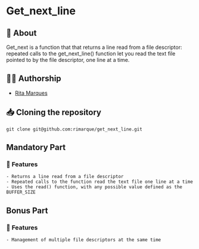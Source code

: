 # **Get_next_line**

## :speech_balloon: **About**
Get_next is a function that that returns a line read from a file descriptor:
repeated calls to the get_next_line() function let you read the text file pointed to by the file descriptor, one line at a time.

## 🙋‍♀️ **Authorship**
- [Rita Marques](https://github.com/rimarque)

## :inbox_tray: **Cloning the repository**

```shell
git clone git@github.com:rimarque/get_next_line.git 
```

## Mandatory Part

### 💎 **Features**
```
- Returns a line read from a file descriptor
- Repeated calls to the function read the text file one line at a time
- Uses the read() function, with any possible value defined as the BUFFER_SIZE
```

## Bonus Part

### 💎 **Features**
```
- Management of multiple file descriptors at the same time
```
